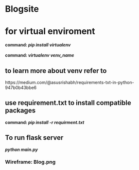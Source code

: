 # Blogsite

<h1>for virtual enviroment</h1>
<strong>command: <i>pip install virtualenv</i></strong> <br><br>
<strong>command: <i>virtualenv venv_name</i> </strong> <br>
<h2>to learn more about venv refer to</h2>
https://medium.com/@asusrishabh/requirements-txt-in-python-947b0b43bbe6

<br>
<h2>use requirement.txt to install compatible packages</h2>
<strong>command: <i>pip install -r requirment.txt</i></strong><br>
<h2> To run flask server</h2>
<strong><i>python main.py</i></strong>

### Wireframe: Blog.png
